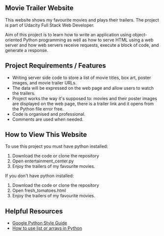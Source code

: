 ## Movie Trailer Website
This website shows my favourite movies and plays their trailers. The project is part of Udacity Full Stack Web Developer.

Aim of this project is to learn how to write an application using object-oriented Python programming as well as how to serve HTML using a web server and how web servers receive requests, execute a block of code, and generate a response.

## Project Requirements / Features

* Writing server side code to store a list of movie titles, box art, poster images, and movie trailer URLs.
* The data will be expressed on the web page and allow users to watch the trailers.
* Project works the way it's supposed to: movies and their poster images are displayed on the web page, there is a trailer link and it opens from the Python file error free.
* Code is organised and professional.
* Comments are used when needed.

## How to View This Website

To use this project you must have python installed:

1. Download the code or clone the repository
2. Open entertainment_center.py
3. Enjoy the trailers of my favourite movies.

If you don't have python installed:

1. Download the code or clone the repository
2. Open fresh_tomatoes.html
3. Enjoy the trailers of my favourite movies.



## Helpful Resources
* [Google Python Style Guide](https://google.github.io/styleguide/pyguide.html)
* [How to use list or arrays in Python](https://docs.python.org/2/tutorial/introduction.html#lists)
